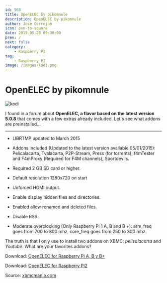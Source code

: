 ```yaml
---
id: 568
title: OpenELEC by pikomnule
description: OpenELEC by pikomnule
author: Jose Cerrejon
icon: pen-to-square
date: 2015-05-28 09:38:00
prev: /
next: false
category:
    - Raspberry PI
tag:
    - Raspberry PI
image: /images/kodi.png
---
```


# OpenELEC by pikomnule

![kodi](/images/kodi.png)

I found in a forum about **OpenELEC, a flavor based on the latest version 5.0.8** that comes with a few extras already included. Let's see what addons are preinstalled...

---

-   LIBRTMP updated to March 2015

-   Addons included (Updated to the latest version available 05/01/2015): Pelicalacarta, Tvalacarta, P2P-Stream, Press (for torrents), f4mTester and F4mProxy (Required for F4M channels), Sportdevils.

-   Required 2 GB SD card or higher.

-   Default resolution 1280x720 on start

-   Unforced HDMI output.

-   Enable display hidden files and directories.

-   Enabled allow renamed and deleted files.

-   Disable RSS.

-   Moderate overclocking (Only Raspberry Pi 1 A, B and B +): arm_freq goes from 700 to 800 mhz, core_freq goes from 250 to 300 mhz.

The truth is that I only use to install two addons on XBMC: _pelisalacarta_ and _Youtube_. What are your favorites addons?

Download: [OpenELEC for Raspberry Pi A, B y B+](https://www.mediafire.com/download/4ig1tc78hdt1ict/OpenELEC-RPi.arm-5.0.8_By_PK.rar)

Download: [OpenELEC for Raspberry Pi2](https://www.mediafire.com/download/h8b686l0d6f3g5g/OpenELEC-RPi2.arm-5.0.8_By_PK.rar)

Source: [xbmcmania.com](https://www.xbmcmania.com/index.php?PHPSESSID=1e5d9b9ef4f62df7cf2cc182258e037c&topic=3812.0)
